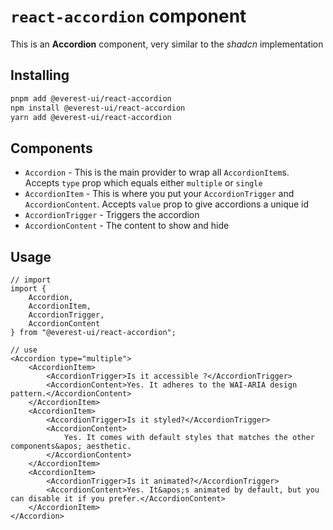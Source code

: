 # `react-accordion` component

This is an **Accordion** component, very similar to the _shadcn_ implementation

## Installing

```sh
pnpm add @everest-ui/react-accordion
npm install @everest-ui/react-accordion
yarn add @everest-ui/react-accordion
```

## Components

- `Accordion` - This is the main provider to wrap all `AccordionItem`s. Accepts `type` prop which equals either
  `multiple` or `single`
- `AccordionItem` - This is where you put your `AccordionTrigger` and `AccordionContent`. Accepts `value` prop to give
  accordions a unique id
- `AccordionTrigger` - Triggers the accordion
- `AccordionContent` - The content to show and hide

## Usage

```tsx
// import
import {
    Accordion,
    AccordionItem, 
    AccordionTrigger, 
    AccordionContent
} from "@everest-ui/react-accordion";

// use
<Accordion type="multiple">
    <AccordionItem>
        <AccordionTrigger>Is it accessible ?</AccordionTrigger>
        <AccordionContent>Yes. It adheres to the WAI-ARIA design pattern.</AccordionContent>
    </AccordionItem>
    <AccordionItem>
        <AccordionTrigger>Is it styled?</AccordionTrigger>
        <AccordionContent>
            Yes. It comes with default styles that matches the other components&apos; aesthetic.
        </AccordionContent>
    </AccordionItem>
    <AccordionItem>
        <AccordionTrigger>Is it animated?</AccordionTrigger>
        <AccordionContent>Yes. It&apos;s animated by default, but you can disable it if you prefer.</AccordionContent>
    </AccordionItem>
</Accordion>
```
